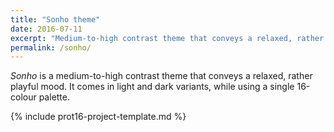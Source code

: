 ```yaml
---
title: "Sonho theme"
date: 2016-07-11
excerpt: "Medium-to-high contrast theme that conveys a relaxed, rather playful mood."
permalink: /sonho/
---
```

*Sonho* is a medium-to-high contrast theme that conveys a relaxed, rather playful mood. It comes in light and dark variants, while using a single 16-colour palette.

{% include prot16-project-template.md %}
